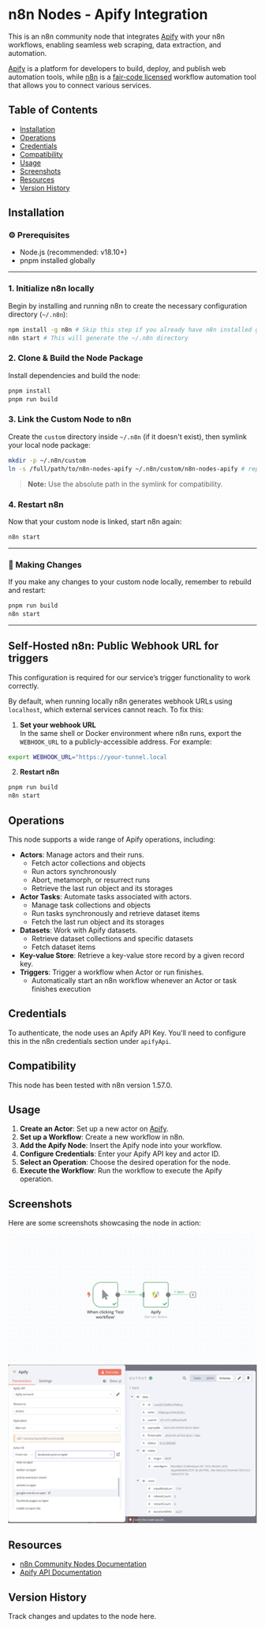# n8n Nodes - Apify Integration

This is an n8n community node that integrates [Apify](https://apify.com) with your n8n workflows, enabling seamless web scraping, data extraction, and automation.

[Apify](https://apify.com) is a platform for developers to build, deploy, and publish web automation tools, while [n8n](https://n8n.io/) is a [fair-code licensed](https://docs.n8n.io/reference/license/) workflow automation tool that allows you to connect various services.

## Table of Contents

- [Installation](#installation)
- [Operations](#operations)
- [Credentials](#credentials)
- [Compatibility](#compatibility)
- [Usage](#usage)
- [Screenshots](#screenshots)
- [Resources](#resources)
- [Version History](#version-history)

## Installation

### ⚙️ Prerequisites

- Node.js (recommended: v18.10+)
- pnpm installed globally

---

### 1. Initialize n8n locally

Begin by installing and running n8n to create the necessary configuration directory (`~/.n8n`):

```bash
npm install -g n8n # Skip this step if you already have n8n installed globally
n8n start # This will generate the ~/.n8n directory
```

### 2. Clone & Build the Node Package

Install dependencies and build the node:

```bash
pnpm install
pnpm run build
```

### 3. Link the Custom Node to n8n

Create the `custom` directory inside `~/.n8n` (if it doesn't exist), then symlink your local node package:

```bash
mkdir -p ~/.n8n/custom
ln -s /full/path/to/n8n-nodes-apify ~/.n8n/custom/n8n-nodes-apify # replace full/path/to with the path to your n8n-nodes-apify directory
```

> **Note:** Use the absolute path in the symlink for compatibility.

### 4. Restart n8n

Now that your custom node is linked, start n8n again:

```bash
n8n start
```

---

### 🔁 Making Changes

If you make any changes to your custom node locally, remember to rebuild and restart:

```bash
pnpm run build
n8n start
```

---

## Self-Hosted n8n: Public Webhook URL for triggers

This configuration is required for our service’s trigger functionality to work correctly.

By default, when running locally n8n generates webhook URLs using `localhost`, which external services cannot reach. To fix this:

1. **Set your webhook URL**  
In the same shell or Docker environment where n8n runs, export the `WEBHOOK_URL` to a publicly-accessible address. For example:
  ```bash
  export WEBHOOK_URL="https://your-tunnel.local
  ```
2. **Restart n8n** 
  ```bash
  pnpm run build
  n8n start
  ```

## Operations

This node supports a wide range of Apify operations, including:

- **Actors**: Manage actors and their runs.
  - Fetch actor collections and objects
  - Run actors synchronously
  - Abort, metamorph, or resurrect runs
  - Retrieve the last run object and its storages
- **Actor Tasks**: Automate tasks associated with actors.
  - Manage task collections and objects
  - Run tasks synchronously and retrieve dataset items
  - Fetch the last run object and its storages
- **Datasets**: Work with Apify datasets.
  - Retrieve dataset collections and specific datasets
  - Fetch dataset items
- **Key-value Store**: Retrieve a key-value store record by a given record key.
- **Triggers**: Trigger a workflow when Actor or run finishes.
  - Automatically start an n8n workflow whenever an Actor or task finishes execution

## Credentials

To authenticate, the node uses an Apify API Key. You'll need to configure this in the n8n credentials section under `apifyApi`.

## Compatibility

This node has been tested with n8n version 1.57.0.

## Usage

1. **Create an Actor**: Set up a new actor on [Apify](https://apify.com).
2. **Set up a Workflow**: Create a new workflow in n8n.
3. **Add the Apify Node**: Insert the Apify node into your workflow.
4. **Configure Credentials**: Enter your Apify API key and actor ID.
5. **Select an Operation**: Choose the desired operation for the node.
6. **Execute the Workflow**: Run the workflow to execute the Apify operation.

## Screenshots

Here are some screenshots showcasing the node in action:

![Screenshot 1](./docs/Screenshot%202024-10-06%20at%2001.54.44.png)
![Screenshot 2](./docs/Screenshot%202024-10-06%20at%2002.04.16.png)

## Resources

- [n8n Community Nodes Documentation](https://docs.n8n.io/integrations/community-nodes/)
- [Apify API Documentation](https://docs.apify.com)

## Version History

Track changes and updates to the node here.
